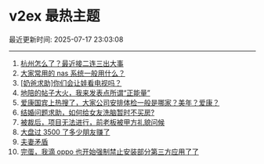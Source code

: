 # v2ex 最热主题

最近更新时间: 2025-07-17 23:03:08

--- 
1. [杭州怎么了？最近接二连三出大事](https://www.v2ex.com/t/1145713) 
2. [大家常用的 nas 系统一般用什么？](https://www.v2ex.com/t/1145720) 
3. [[奶爸求助]你们会让娃看电视吗？](https://www.v2ex.com/t/1145730) 
4. [地陪的帖子大火，我来发表点所谓“正能量”](https://www.v2ex.com/t/1145744) 
5. [爱康国宾上热搜了，大家公司安排体检一般是哪家？美年？爱康？](https://www.v2ex.com/t/1145721) 
6. [结婚问题求助，如何给女友洗脑暂时不买房?](https://www.v2ex.com/t/1145785) 
7. [被裁后，项目无法进行，前老板被甲方礼貌问候](https://www.v2ex.com/t/1145703) 
8. [大盘过 3500 了多少朋友赚了](https://www.v2ex.com/t/1145712) 
9. [夫妻矛盾](https://www.v2ex.com/t/1145809) 
10. [完蛋，我滴 oppo 也开始强制禁止安装部分第三方应用了了](https://www.v2ex.com/t/1145825) 
